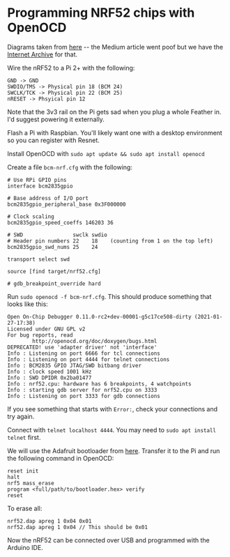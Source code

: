 # Programming NRF52 chips with OpenOCD

Diagrams taken from [here](https://iosoft.blog/2019/01/28/raspberry-pi-openocd/) -- the Medium article went poof but we have the [Internet Archive](https://web.archive.org/web/20191204234928/https://medium.com/@ly.lee/coding-nrf52-with-rust-and-apache-mynewt-on-visual-studio-code-9521bcba6004) for that.

Wire the nRF52 to a Pi 2+ with the following:

```
GND -> GND
SWDIO/TMS -> Physical pin 18 (BCM 24)
SWCLK/TCK -> Physical pin 22 (BCM 25)
nRESET -> Phsyical pin 12
```

Note that the 3v3 rail on the Pi gets sad when you plug a whole Feather in. I'd suggest powering it externally.

Flash a Pi with Raspbian. You'll likely want one with a desktop environment so you can register with Resnet.

Install OpenOCD with `sudo apt update && sudo apt install openocd`

Create a file `bcm-nrf.cfg` with the following:

```
# Use RPi GPIO pins
interface bcm2835gpio

# Base address of I/O port
bcm2835gpio_peripheral_base 0x3F000000

# Clock scaling
bcm2835gpio_speed_coeffs 146203 36

# SWD                swclk swdio
# Header pin numbers 22    18    (counting from 1 on the top left)
bcm2835gpio_swd_nums 25    24

transport select swd

source [find target/nrf52.cfg]

# gdb_breakpoint_override hard
```

Run `sudo openocd -f bcm-nrf.cfg`. This should produce something that looks like this:

```
Open On-Chip Debugger 0.11.0-rc2+dev-00001-g5c17ce508-dirty (2021-01-27-17:38)
Licensed under GNU GPL v2
For bug reports, read
        http://openocd.org/doc/doxygen/bugs.html
DEPRECATED! use 'adapter driver' not 'interface'
Info : Listening on port 6666 for tcl connections
Info : Listening on port 4444 for telnet connections
Info : BCM2835 GPIO JTAG/SWD bitbang driver
Info : clock speed 1001 kHz
Info : SWD DPIDR 0x2ba01477
Info : nrf52.cpu: hardware has 6 breakpoints, 4 watchpoints
Info : starting gdb server for nrf52.cpu on 3333
Info : Listening on port 3333 for gdb connections
```

If you see something that starts with `Error:`, check your connections and try again.

Connect with `telnet localhost 4444`. You may need to `sudo apt install telnet` first.

We will use the Adafruit bootloader from [here](https://github.com/adafruit/Adafruit_nRF52_Arduino/tree/master/bootloader). Transfer it to the Pi and run the following command in OpenOCD:

```
reset init
halt
nrf5 mass_erase
program <full/path/to/bootloader.hex> verify
reset
```

To erase all:

```
nrf52.dap apreg 1 0x04 0x01
nrf52.dap apreg 1 0x04 // This should be 0x01
```

Now the nRF52 can be connected over USB and programmed with the Arduino IDE.

<!-- pi@raspberrypi3:~ $ sudo openocd -f interface/raspberrypi2-native.cfg -c "transport select swd" -f target/nrf52.cfg -d2 -c init -c "reset init" -c halt -c "nrf5 mass_erase" -c "program espruino.hex verify" -c reset -c exit -->
